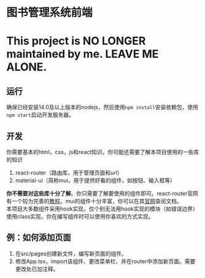 # 图书管理系统前端
# This project is NO LONGER maintained by me. LEAVE ME ALONE.
## 运行
确保已经安装14.0及以上版本的nodejs，然后使用`npm install`安装依赖包，使用`npm start`启动开发服务器。
## 开发
你需要基本的html，css，js和react知识。你可能还需要了解本项目使用的一些库的知识  
1. react-router（路由库，用于管理页面和url）
2. material-ui（简称mui，用于提供好看的组件，如按钮、输入框等）

**你不需要对这些库十分了解**。你只需要了解要使用的组件即可。react-router官网有一个较为完善的[教程](https://reactrouterdotcom.fly.dev/docs/en/v6/getting-started/tutorial)。mui的组件十分丰富，你可以在其[官网](https://mui.com/)查阅文档。  
本项目大多数组件采用hook实现，仅个别无法用hook实现的模块（如错误边界）使用class实现。你在编写组件时可以使用你喜欢的方式实现。  
## 例：如何添加页面
1. 在src/pages创建新文件，编写新页面的组件。
2. 修改App.tsx，import该组件、更改菜单栏、并在router中添加新页面。需要更改处已加注释。